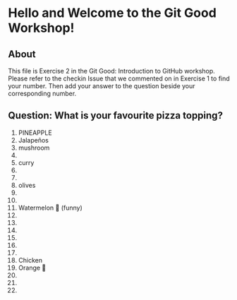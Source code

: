 # Hello and Welcome to the Git Good Workshop! 

## About 

This file is Exercise 2 in the Git Good: Introduction to GitHub workshop. 
Please refer to the checkin Issue that we commented on in Exercise 1 to find your number. Then add your answer to the question beside your corresponding number.

## Question: What is your favourite pizza topping?

1. PINEAPPLE
2. Jalapeños 
3. mushroom
4. 
5. curry
6. 
7. 
8. olives
9. 
10. 
11. Watermelon 🍉 (funny) 
12. 
13. 
14. 
15. 
16. 
17. 
18. Chicken
19. Orange 🍊 
20. 
21. 
22. 
